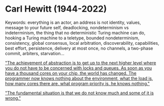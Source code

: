 # Carl Hewitt (1944-2022)

Keywords: everything is an actor, an address is not identity, values, message to your future self, deadlocking, nondeterminism vs indeterminism, the thing that no deterministic Turing machine can do, hooking a Turing machine to a teletype, bounded nondeterminism, consistency, global consensus, local arbitration, discoverability, capabilities, best effort, persistence, delivery at most once, no channels, a two-phase commit, arbiters, starvation...   

["The achievement of abstraction is to get up to the next higher level where you do not have to be concerned with locks and queues. As soon as you have a thousand cores on your chip, the world has changed. The programmer now knows nothing about the environment, what the load is, how many cores there are, what program priority is, he knows nothing."](https://youtu.be/7erJ1DV_Tlo?t=1854)

["The fundamental situation is that we do not know much and some of it is wrong."](https://www.youtube.com/watch?v=7erJ1DV_Tlo&t=2368s)
